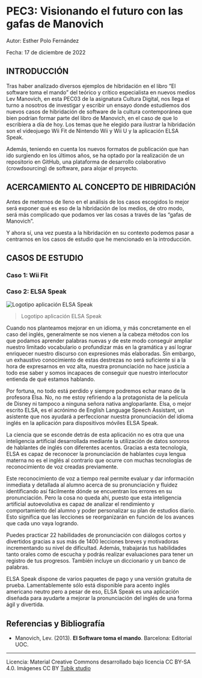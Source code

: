 # PEC3: Visionando el futuro con las gafas de Manovich 

Autor: Esther Polo Fernández

Fecha: 17 de diciembre de 2022 


## INTRODUCCIÓN


Tras haber analizado diversos ejemplos de hibridación en el libro “El software toma el mando” del teórico y crítico especialista en nuevos medios Lev Manovich, en esta PEC03 de la asignatura Cultura Digital, nos llega el turno a nosotros de investigar y escribir un ensayo donde estudiemos dos nuevos casos de hibridación de software de la cultura contemporánea que bien podrían formar parte del libro de Manovich, en el caso de que lo escribiera a día de hoy. Los temas que he elegido para ilustrar la hibridación son el videojuego Wii Fit de Nintendo Wii y Wii U y la aplicación ELSA Speak. 

Además, teniendo en cuenta los nuevos formatos de publicación que han ido surgiendo en los últimos años, se ha optado por la realización de un repositorio en GitHub, una plataforma de desarrollo colaborativo (crowdsourcing) de software, para alojar el proyecto.


## ACERCAMIENTO AL CONCEPTO DE HIBRIDACIÓN

Antes de meternos de lleno en el análisis de los casos escogidos lo mejor será exponer qué es eso de la hibridación de los medios, de otro modo, será más complicado que podamos ver las cosas a través de las “gafas de Manovich”.


Y ahora sí, una vez puesta a la hibridación en su contexto podemos pasar a centrarnos en los casos de estudio que he mencionado en la introducción.


## CASOS DE ESTUDIO



### Caso 1: Wii Fit

### Caso 2: ELSA Speak

![Logotipo aplicación ELSA Speak](https://pbs.twimg.com/profile_images/1268808577180856322/KuD3FtiU_400x400.jpg)
>Logotipo aplicación ELSA Speak

Cuando nos planteamos mejorar en un idioma, y más concretamente en el caso del inglés, generalmente se nos vienen a la cabeza métodos con los que podamos aprender palabras nuevas y de este modo conseguir ampliar nuestro limitado vocabulario o profundizar más en la gramática y así lograr enriquecer nuestro discurso con expresiones más elaboradas. Sin embargo, un exhaustivo conocimiento de estas destrezas no será suficiente si a la hora de expresarnos en voz alta, nuestra pronunciación no hace justicia a todo ese saber y somos incapaces de conseguir que nuestro interlocutor entienda de qué estamos hablando. 

Por fortuna, no todo está perdido y siempre podremos echar mano de la profesora Elsa. No, no me estoy refiriendo a la protagonista de la película de Disney ni tampoco a ninguna señora nativa angloparlante. Elsa, o mejor escrito ELSA, es el acrónimo de English Language Speech Assistant, un asistente que nos ayudará a perfeccionar nuestra pronunciación del idioma inglés en la aplicación para dispositivos móviles ELSA Speak. 

La ciencia que se esconde detrás de esta aplicación no es otra que una inteligencia artificial desarrollada mediante la utilización de datos sonoros de hablantes de inglés con diferentes acentos. Gracias a esta tecnología, ELSA es capaz de reconocer la pronunciación de hablantes cuya lengua materna no es el inglés al contrario que ocurre con muchas tecnologías de reconocimiento de voz creadas previamente. 

Este reconocimiento de voz a tiempo real permite evaluar y dar información inmediata y detallada al alumno acerca de su pronunciación y fluidez identificando así fácilmente dónde se encuentran los errores en su pronunciación. Pero la cosa no queda ahí, puesto que esta inteligencia artificial autoevolutiva es capaz de analizar el rendimiento y comportamiento del alumno y poder personalizar su plan de estudios diario. Esto significa que las lecciones se reorganizarán en función de los avances que cada uno vaya logrando.

Puedes practicar 22 habilidades de pronunciación con diálogos cortos y divertidos gracias a sus más de 1400 lecciones breves y motivadoras incrementando su nivel de dificultad. Además, trabajarás tus habilidades tanto orales como de escucha y podrás realizar evaluaciones para tener un registro de tus progresos. También incluye un diccionario y un banco de palabras.




ELSA Speak dispone de varios paquetes de pago y una versión gratuita de prueba. Lamentablemente sólo está disponible para acento inglés americano neutro pero a pesar de eso, ELSA Speak es una aplicación diseñada para ayudarte a mejorar la pronunciación del inglés de una forma ágil y divertida.



## Referencias y Bibliografía

* Manovich, Lev. (2013). **El Software toma el mando**. Barcelona: Editorial UOC. 


----

Licencia: Material Creative Commons desarrollado bajo licencia CC BY-SA 4.0. Imágenes CC BY [Tubik studio](https://blog.tubikstudio.com/how-to-create-original-flat-illustrations-designers-tips/) 
